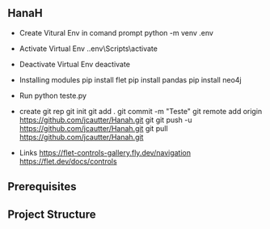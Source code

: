 ## HanaH

- Create Vitural Env in comand prompt
python -m venv .env

- Activate Virtual Env
.\.env\Scripts\activate

- Deactivate Virtual Env
deactivate

- Installing modules
pip install flet
pip install pandas
pip install neo4j

- Run
python teste.py

- create git rep
git init
git add .
git commit -m "Teste"
git remote add origin https://github.com/jcautter/Hanah.git
git git push -u https://github.com/jcautter/Hanah.git
git pull https://github.com/jcautter/Hanah.git


- Links
https://flet-controls-gallery.fly.dev/navigation
https://flet.dev/docs/controls

## Prerequisites





## Project Structure